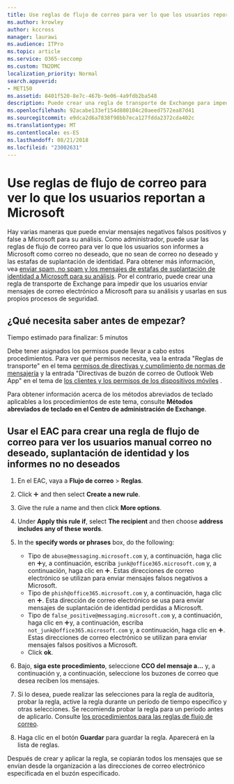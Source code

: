 ```yaml
---
title: Use reglas de flujo de correo para ver lo que los usuarios reportan a Microsoft
ms.author: krowley
author: kccross
manager: laurawi
ms.audience: ITPro
ms.topic: article
ms.service: O365-seccomp
ms.custom: TN2DMC
localization_priority: Normal
search.appverid:
- MET150
ms.assetid: 8401f520-8e7c-467b-9e06-4a9fdb2ba548
description: Puede crear una regla de transporte de Exchange para impedir que los usuarios enviar mensajes de correo electrónico a Microsoft para su análisis y usarlas en sus propios procesos de seguridad
ms.openlocfilehash: 92acabe133ef154d880104c20aeed7572ea87d41
ms.sourcegitcommit: e9dca2d6a7838f98bb7eca127fdda2372cda402c
ms.translationtype: MT
ms.contentlocale: es-ES
ms.lasthandoff: 08/21/2018
ms.locfileid: "23002631"
---
```

# <a name="use-mail-flow-rules-to-see-what-your-users-are-reporting-to-microsoft"></a>Use reglas de flujo de correo para ver lo que los usuarios reportan a Microsoft

Hay varias maneras que puede enviar mensajes negativos falsos positivos y false a Microsoft para su análisis. Como administrador, puede usar las reglas de flujo de correo para ver lo que los usuarios son informes a Microsoft como correo no deseado, que no sean de correo no deseado y las estafas de suplantación de identidad. Para obtener más información, vea [enviar spam, no spam y los mensajes de estafas de suplantación de identidad a Microsoft para su análisis](submit-spam-non-spam-and-phishing-scam-messages-to-microsoft-for-analysis.md). Por el contrario, puede crear una regla de transporte de Exchange para impedir que los usuarios enviar mensajes de correo electrónico a Microsoft para su análisis y usarlas en sus propios procesos de seguridad.
  
## <a name="what-do-you-need-to-know-before-you-begin"></a>¿Qué necesita saber antes de empezar?

Tiempo estimado para finalizar: 5 minutos
  
Debe tener asignados los permisos puede llevar a cabo estos procedimientos. Para ver qué permisos necesita, vea la entrada "Reglas de transporte" en el tema [permisos de directivas y cumplimiento de normas de mensajería](http://technet.microsoft.com/library/ec4d3b9f-b85a-4cb9-95f5-6fc149c3899b.aspx) y la entrada "Directivas de buzón de correo de Outlook Web App" en el tema de [los clientes y los permisos de los dispositivos móviles](http://technet.microsoft.com/library/57eca42a-5a7f-4c65-89f0-7a84f2dbea19.aspx) . 
  
Para obtener información acerca de los métodos abreviados de teclado aplicables a los procedimientos de este tema, consulte **Métodos abreviados de teclado en el Centro de administración de Exchange**.
  
## <a name="use-the-eac-to-create-a-mail-flow-rule-to-view-users-manual-junk-phishing-and-not-junk-reports"></a>Usar el EAC para crear una regla de flujo de correo para ver los usuarios manual correo no deseado, suplantación de identidad y los informes no no deseados

1. En el EAC, vaya a **Flujo de correo** \> **Reglas**.
    
2. Click ![Agregar icono](media/ITPro-EAC-AddIcon.gif) and then select **Create a new rule**.
    
3. Give the rule a name and then click **More options**.
    
4. Under **Apply this rule if**, select **The recipient** and then choose **address includes any of these words**.
    
5. In the **specify words or phrases** box, do the following: 
    - Tipo de `abuse@messaging.microsoft.com` y, a continuación, haga clic en ![icono Agregar](media/ITPro-EAC-AddIcon.gif)y, a continuación, escriba `junk@office365.microsoft.com` y, a continuación, haga clic en ![icono Agregar](media/ITPro-EAC-AddIcon.gif). Estas direcciones de correo electrónico se utilizan para enviar mensajes falsos negativos a Microsoft.
    - Tipo de `phish@office365.microsoft.com` y, a continuación, haga clic en ![icono Agregar](media/ITPro-EAC-AddIcon.gif). Esta dirección de correo electrónico se usa para enviar mensajes de suplantación de identidad perdidas a Microsoft.
    - Tipo de `false_positive@messaging.microsoft.com` y, a continuación, haga clic en ![icono Agregar](media/ITPro-EAC-AddIcon.gif)y, a continuación, escriba `not_junk@office365.microsoft.com` y, a continuación, haga clic en ![icono Agregar](media/ITPro-EAC-AddIcon.gif). Estas direcciones de correo electrónico se utilizan para enviar mensajes falsos positivos a Microsoft.
    - Click **ok**.
    
6. Bajo, **siga este procedimiento**, seleccione **CCO del mensaje a...** y, a continuación y, a continuación, seleccione los buzones de correo que desea reciben los mensajes. 
    
7. Si lo desea, puede realizar las selecciones para la regla de auditoría, probar la regla, active la regla durante un período de tiempo específico y otras selecciones. Se recomienda probar la regla para un período antes de aplicarlo. Consulte [los procedimientos para las reglas de flujo de correo](https://docs.microsoft.com/Exchange/policy-and-compliance/mail-flow-rules/mail-flow-rule-procedures). 
    
8. Haga clic en el botón **Guardar** para guardar la regla. Aparecerá en la lista de reglas. 
    
Después de crear y aplicar la regla, se copiarán todos los mensajes que se envían desde la organización a las direcciones de correo electrónico especificada en el buzón especificado.
  

